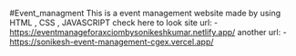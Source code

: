 #Event_managment
This is a event management website made by using HTML  , CSS  ,  JAVASCRIPT
check here to look site url: - https://eventmanageforaxciombysonikeshkumar.netlify.app/
another url: - https://sonikesh-event-management-cgex.vercel.app/
